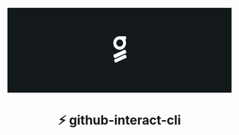 ![github-interact-cli](images/header.jpg)

<div align="center">
	<h1>⚡️ github-interact-cli</h1>
</div>
